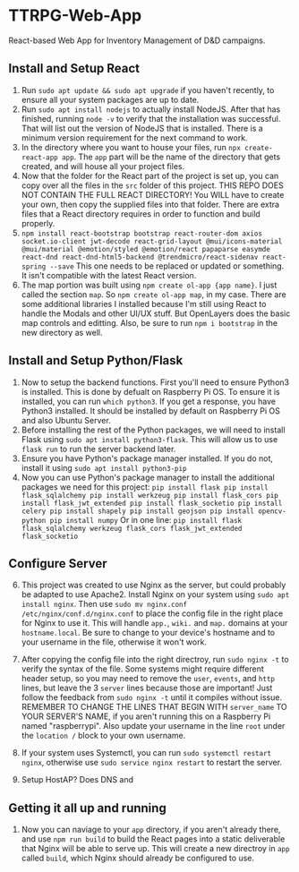 # TTRPG-Web-App
React-based Web App for Inventory Management of D&amp;D campaigns.

## Install and Setup React
1. Run `sudo apt update && sudo apt upgrade` if you haven't recently, to ensure all your system packages are up to date.
2. Run `sudo apt install nodejs` to actually install NodeJS. After that has finished, running `node -v` to verify that the installation was successful. That will list out the version of NodeJS that is installed. There is a minimum version requirement for the next command to work.
3. In the directory where you want to house your files, run `npx create-react-app app`. The `app` part will be the name of the directory that gets created, and will house all your project files.
4. Now that the folder for the React part of the project is set up, you can copy over all the files in the `src` folder of this project. THIS REPO DOES NOT CONTAIN THE FULL REACT DIRECTORY! You WILL have to create your own, then copy the supplied files into that folder. There are extra files that a React directory requires in order to function and build properly.
5. `npm install react-bootstrap bootstrap react-router-dom axios socket.io-client jwt-decode react-grid-layout @mui/icons-material @mui/material @emotion/styled @emotion/react papaparse easymde react-dnd react-dnd-html5-backend @trendmicro/react-sidenav react-spring --save` This one needs to be replaced or updated or something. It isn't compatible with the latest React version.
6. The map portion was built using `npm create ol-app {app name}`. I just called the section `map`. So `npm create ol-app map`, in my case. There are some additional libraries I installed because I'm still using React to handle the Modals and other UI/UX stuff. But OpenLayers does the basic map controls and editting. Also, be sure to run `npm i bootstrap` in the new directory as well.

## Install and Setup Python/Flask
1. Now to setup the backend functions. First you'll need to ensure Python3 is installed. This is done by defualt on Raspberry Pi OS. To ensure it is installed, you can run `which python3`. If you get a response, you have Python3 installed. It should be installed by default on Raspberry Pi OS and also Ubuntu Server.
2. Before installing the rest of the Python packages, we will need to install Flask using `sudo apt install python3-flask`. This will allow us to use `flask run` to run the server backend later.
3. Ensure you have Python's package manager installed. If you do not, install it using `sudo apt install python3-pip`
4. Now you can use Python's package manager to install the additional packages we need for this project:
`pip install flask
pip install flask_sqlalchemy
pip install werkzeug
pip install flask_cors
pip install flask_jwt_extended
pip install flask_socketio
pip install celery
pip install shapely
pip install geojson
pip install opencv-python
pip install numpy`
Or in one line: `pip install flask flask_sqlalchemy werkzeug flask_cors flask_jwt_extended flask_socketio`

## Configure Server
6. This project was created to use Nginx as the server, but could probably be adapted to use Apache2. Install Nginx on your system using `sudo apt install nginx`. Then use `sudo mv nginx.conf /etc/nginx/conf.d/nginx.conf` to place the config file in the right place for Nginx to use it. This will handle `app.`, `wiki.` and `map.` domains at your `hostname.local`. Be sure to change to your device's hostname and to your username in the file, otherwise it won't work.
7. After copying the config file into the right directroy, run `sudo nginx -t` to verify the syntax of the file. Some systems might require different header setup, so you may need to remove the `user`, `events`, and `http` lines, but leave the 3 `server` lines because those are important! Just follow the feedback from `sudo nginx -t` until it compiles without issue. REMEMBER TO CHANGE THE LINES THAT BEGIN WITH `server_name` TO YOUR SERVER'S NAME, if you aren't running this on a Raspberry Pi named "raspberrypi". Also update your username in the line `root` under the `location /` block to your own username.
8. If your system uses Systemctl, you can run `sudo systemctl restart nginx`, otherwise use `sudo service nginx restart` to restart the server.

9. Setup HostAP? Does DNS and 

## Getting it all up and running
1. Now you can naviage to your `app` directory, if you aren't already there, and use `npm run build` to build the React pages into a static deliverable that Nginx will be able to serve up. This will create a new directroy in `app` called `build`, which Nginx should already be configured to use.

